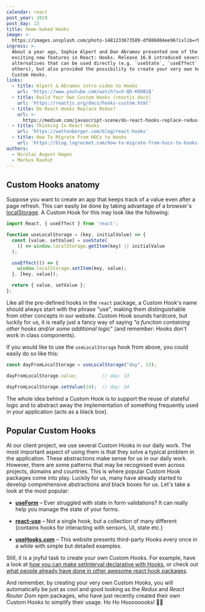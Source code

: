 ```yaml
---
calendar: react
post_year: 2019
post_day: 13
title: Home-baked Hooks
image: >-
  https://images.unsplash.com/photo-1481233673589-df886804ee96?ixlib=rb-1.2.1&auto=format&fit=crop&w=1950&q=80
ingress: >-
  About a year ago, Sophie Alpert and Dan Abramov presented one of the most
  exciting new features in React: Hooks. Release 16.8 introduced several
  alternatives that can be used directly (e.g. `useState`, `useEffect` and some
  others), but also provided the possibility to create your very own hooks –
  Custom Hooks.
links:
  - title: Alpert & Abramov intro-video to Hooks
    url: 'https://www.youtube.com/watch?v=V-QO-KO90iQ'
  - title: Build Your Own Custom Hooks (reactjs docs)
    url: 'https://reactjs.org/docs/hooks-custom.html'
  - title: Do React Hooks Replace Redux?
    url: >-
      https://medium.com/javascript-scene/do-react-hooks-replace-redux-210bab340672
  - title: Thinking In React Hooks
    url: 'https://wattenberger.com/blog/react-hooks'
  - title: How To Migrate From HOCs to Hooks
    url: 'https://blog.logrocket.com/how-to-migrate-from-hocs-to-hooks-d0f7675fd600/'
authors:
  - Nicolai August Hagen
  - Markus Rauhut
---
```

## Custom Hooks anatomy

Suppose you want to create an app that keeps track of a value even after a page refresh. This can easily be done by taking advantage of a browser's [localStorage](https://developer.mozilla.org/en-US/docs/Web/API/Window/localStorage). A Custom Hook for this may look like the following:

```javascript
import React, { useEffect } from 'react';

function useLocalStorage = (key, initialValue) => {
  const [value, setValue] = useState(
    () => window.localStorage.getItem(key) || initialValue
  );

  useEffect(() => {
    window.localStorage.setItem(key, value);
  }, [key, value]);

  return { value, setValue };
};
```

Like all the pre-defined hooks in the `react` package, a Custom Hook's name should always start with the phrase "use", making them distinguishable from other concepts in our website. *Custom Hook* sounds hardcore, but luckily for us, it is really just a fancy way of saying *"a function containing other hooks and/or some additional logic"* (and remember: Hooks don't work in class components).

If you would like to use the `useLocalStorage` hook from above, you could easily do so like this:

```javascript
const dayFromLocalStorage = useLocalStorage("day", 13);

dayFromLocalStorage.value;         // day: 13

dayFromLocalStorage.setValue(24);  // day: 24

```

The whole idea behind a Custom Hook is to support the reuse of stateful logic and to abstract away the implementation of something frequently used in your application (acts as a black box).

## Popular Custom Hooks

At our client project, we use several Custom Hooks in our daily work. The most important aspect of using them is that they solve a typical problem in the application. These abstractions make sense for us in our daily work. However, there are some patterns that may be recognised even across projects, domains and countries. This is where popular Custom Hook packages come into play. Luckily for us, many have already started to develop comprehensive abstractions and black boxes for us. Let's take a look at the most popular:

- **[useForm](https://www.npmjs.com/package/react-hook-form)** – Ever struggled with state in form validations? It can really help you manage the state of your forms.

- **[react-use](https://github.com/streamich/react-use)** – Not a single hook, but a collection of many different (contains hooks for interacting with sensors, UI, state etc.) 

- **[useHooks.com](https://usehooks.com/)** – This website presents third-party Hooks every once in a while with simple but detailed examples.

Still, it is a joyful task to create your own Custom Hooks. For example, have a look at [how you can make setInterval declarative with Hooks](https://overreacted.io/making-setinterval-declarative-with-react-hooks/), or check out [what people already have done in other awesome react hook packages](https://github.com/rehooks/awesome-react-hooks#packages). 

And remember, by creating your very own Custom Hooks, you will automatically be just as cool and good looking as the *Redux* and *React Router Dom* npm packages, who have just recently created their own Custom Hooks to simplify their usage. Ho Ho Hoooooooks! 👊🎄
